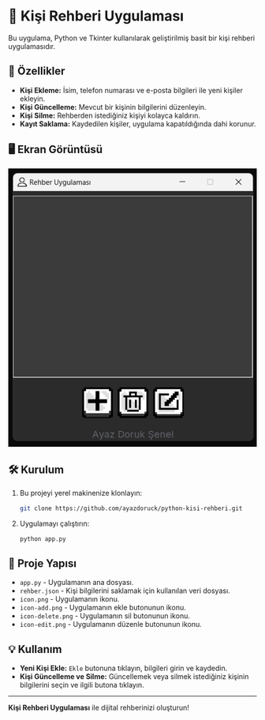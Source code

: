 # 📇 Kişi Rehberi Uygulaması

Bu uygulama, Python ve Tkinter kullanılarak geliştirilmiş basit bir kişi rehberi uygulamasıdır.
## 🚀 Özellikler

- **Kişi Ekleme:** İsim, telefon numarası ve e-posta bilgileri ile yeni kişiler ekleyin.
- **Kişi Güncelleme:** Mevcut bir kişinin bilgilerini düzenleyin.
- **Kişi Silme:** Rehberden istediğiniz kişiyi kolayca kaldırın.
- **Kayıt Saklama:** Kaydedilen kişiler, uygulama kapatıldığında dahi korunur.

## 🖥️ Ekran Görüntüsü

![Kişi Rehberi Ekran Görüntüsü](./screenshot.png)

## 🛠️ Kurulum

1. Bu projeyi yerel makinenize klonlayın:
    ```bash
    git clone https://github.com/ayazdoruck/python-kisi-rehberi.git
    ```
2. Uygulamayı çalıştırın:
    ```bash
    python app.py
    ```

## 📂 Proje Yapısı

- `app.py` - Uygulamanın ana dosyası.
- `rehber.json` - Kişi bilgilerini saklamak için kullanılan veri dosyası.
- `icon.png` - Uygulamanın ikonu.
- `icon-add.png` - Uygulamanın ekle butonunun ikonu.
- `icon-delete.png` - Uygulamanın sil butonunun ikonu.
- `icon-edit.png` - Uygulamanın düzenle butonunun ikonu.

## 💡 Kullanım

- **Yeni Kişi Ekle:** `Ekle` butonuna tıklayın, bilgileri girin ve kaydedin.
- **Kişi Güncelleme ve Silme:** Güncellemek veya silmek istediğiniz kişinin bilgilerini seçin ve ilgili butona tıklayın.


---

**Kişi Rehberi Uygulaması** ile dijital rehberinizi oluşturun!
